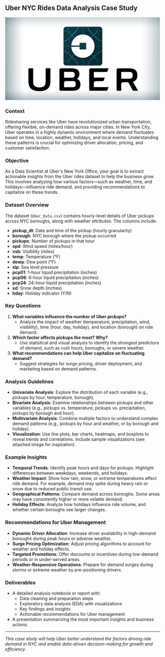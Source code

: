 ## Uber NYC Rides Data Analysis Case Study

![](./assets/uber.png)

### Context
Ridesharing services like Uber have revolutionized urban transportation, offering flexible, on-demand rides across major cities. In New York City, Uber operates in a highly dynamic environment where demand fluctuates based on time, location, weather, holidays, and local events. Understanding these patterns is crucial for optimizing driver allocation, pricing, and customer satisfaction.

### Objective
As a Data Scientist at Uber's New York Office, your goal is to extract actionable insights from the Uber rides dataset to help the business grow. This involves analyzing how various factors—such as weather, time, and holidays—influence ride demand, and providing recommendations to capitalize on these trends.

### Dataset Overview
The dataset (`Uber_Data.csv`) contains hourly-level details of Uber pickups across NYC boroughs, along with weather attributes. The columns include:
- **pickup_dt**: Date and time of the pickup (hourly granularity)
- **borough**: NYC borough where the pickup occurred
- **pickups**: Number of pickups in that hour
- **spd**: Wind speed (miles/hour)
- **vsb**: Visibility (miles)
- **temp**: Temperature (°F)
- **dewp**: Dew point (°F)
- **slp**: Sea level pressure
- **pcp01**: 1-hour liquid precipitation (inches)
- **pcp06**: 6-hour liquid precipitation (inches)
- **pcp24**: 24-hour liquid precipitation (inches)
- **sd**: Snow depth (inches)
- **hday**: Holiday indicator (Y/N)

### Key Questions
1. **What variables influence the number of Uber pickups?**
   - Analyze the impact of weather (temperature, precipitation, wind, visibility), time (hour, day, holiday), and location (borough) on ride demand.
2. **Which factor affects pickups the most? Why?**
   - Use statistical and visual analysis to identify the strongest predictors of demand, such as rush hours, boroughs, or severe weather.
3. **What recommendations can help Uber capitalize on fluctuating demand?**
   - Suggest strategies for surge pricing, driver deployment, and marketing based on demand patterns.

### Analysis Guidelines
- **Univariate Analysis**: Explore the distribution of each variable (e.g., pickups by hour, temperature, borough).
- **Bivariate Analysis**: Examine relationships between pickups and other variables (e.g., pickups vs. temperature, pickups vs. precipitation, pickups by borough and hour).
- **Multivariate Analysis**: Combine multiple factors to understand complex demand patterns (e.g., pickups by hour and weather, or by borough and holiday).
- **Visualization**: Use line plots, bar charts, heatmaps, and boxplots to reveal trends and correlations. Include sample visualizations (see attached image for inspiration).

### Example Insights
- **Temporal Trends**: Identify peak hours and days for pickups. Highlight differences between weekdays, weekends, and holidays.
- **Weather Impact**: Show how rain, snow, or extreme temperatures affect ride demand. For example, demand may spike during heavy rain or snow due to reduced public transit use.
- **Geographical Patterns**: Compare demand across boroughs. Some areas may have consistently higher or more volatile demand.
- **Holiday Effects**: Analyze how holidays influence ride volume, and whether certain boroughs see larger changes.

### Recommendations for Uber Management
- **Dynamic Driver Allocation**: Increase driver availability in high-demand boroughs during peak hours or adverse weather.
- **Surge Pricing Optimization**: Adjust pricing algorithms to account for weather and holiday effects.
- **Targeted Promotions**: Offer discounts or incentives during low-demand periods or in under-served areas.
- **Weather-Responsive Operations**: Prepare for demand surges during storms or extreme weather by pre-positioning drivers.

### Deliverables
- A detailed analysis notebook or report with:
  - Data cleaning and preparation steps
  - Exploratory data analysis (EDA) with visualizations
  - Key findings and insights
  - Actionable recommendations for Uber management
- A presentation summarizing the most important insights and business actions

---

*This case study will help Uber better understand the factors driving ride demand in NYC and enable data-driven decision-making for growth and efficiency.*